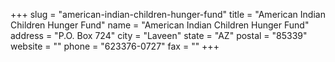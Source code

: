 +++
slug = "american-indian-children-hunger-fund"
title = "American Indian Children Hunger Fund"
name = "American Indian Children Hunger Fund"
address = "P.O. Box 724"
city = "Laveen"
state = "AZ"
postal = "85339"
website = ""
phone = "623376-0727"
fax = ""
+++
